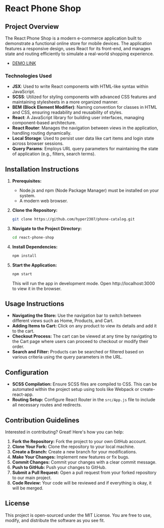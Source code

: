 # React Phone Shop

## Project Overview
The React Phone Shop is a modern e-commerce application built to demonstrate a functional online store for mobile devices. The application features a responsive design, uses React for its front-end, and manages state and routing efficiently to simulate a real-world shopping experience.

- [DEMO LINK](https://hyper2307.github.io/phone-catalog/)

### Technologies Used
- **JSX**: Used to write React components with HTML-like syntax within JavaScript.
- **SCSS**: Utilized for styling components with advanced CSS features and maintaining stylesheets in a more organized manner.
- **BEM (Block Element Modifier)**: Naming convention for classes in HTML and CSS, ensuring readability and reusability of styles.
- **React**: A JavaScript library for building user interfaces, managing component-based architecture.
- **React Router**: Manages the navigation between views in the application, handling routing dynamically.
- **Local Storage**: Used to persist user data like cart items and login state across browser sessions.
- **Query Params**: Employs URL query parameters for maintaining the state of application (e.g., filters, search terms).

## Installation Instructions
1. **Prerequisites:**
   - Node.js and npm (Node Package Manager) must be installed on your system.
   - A modern web browser.

2. **Clone the Repository:**
   ```bash
   git clone https://github.com/hyper2307/phone-catalog.git
   ```

3. **Navigate to the Project Directory:**
   ```bash
   cd react-phone-shop
   ```

4. **Install Dependencies:**
   ```bash
   npm install
   ```

5. **Start the Application:**
   ```bash
   npm start
   ```
   This will run the app in development mode. Open http://localhost:3000 to view it in the browser.

## Usage Instructions
- **Navigating the Store:** Use the navigation bar to switch between different views such as Home, Products, and Cart.
- **Adding Items to Cart:** Click on any product to view its details and add it to the cart.
- **Checkout Process:** The cart can be viewed at any time by navigating to the Cart page where users can proceed to checkout or modify their order.
- **Search and Filter:** Products can be searched or filtered based on various criteria using the query parameters in the URL.

## Configuration
- **SCSS Compilation:** Ensure SCSS files are compiled to CSS. This can be automated within the project setup using tools like Webpack or create-react-app.
- **Routing Setup:** Configure React Router in the `src/App.js` file to include all necessary routes and redirects.

## Contribution Guidelines
Interested in contributing? Great! Here's how you can help:
1. **Fork the Repository:** Fork the project to your own GitHub account.
2. **Clone Your Fork:** Clone the repository to your local machine.
3. **Create a Branch:** Create a new branch for your modifications.
4. **Make Your Changes:** Implement new features or fix bugs.
5. **Commit Changes:** Commit your changes with a clear commit message.
6. **Push to GitHub:** Push your changes to GitHub.
7. **Submit a Pull Request:** Open a pull request from your forked repository to our main project.
8. **Code Review:** Your code will be reviewed and if everything is okay, it will be merged.

## License
This project is open-sourced under the MIT License. You are free to use, modify, and distribute the software as you see fit.
